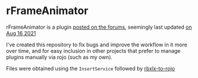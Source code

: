 # rFrameAnimator

rFrameAnimator is a plugin [posted on the forums](https://devforum.roblox.com/t/rframeanimator-a-brand-new-animation-editor/1406100), seemingly last updated [on Aug 16 2021](https://create.roblox.com/marketplace/asset/7230947474/rFrameAnimator)

I've created this repository to fix bugs and improve the workflow in it more over time, and for easy inclusion in other projects that prefer to manage plugins manually via rojo (such as my own).

Files were obtained using the `InsertService` followed by [rbxlx-to-rojo](https://github.com/rojo-rbx/rbxlx-to-rojo)